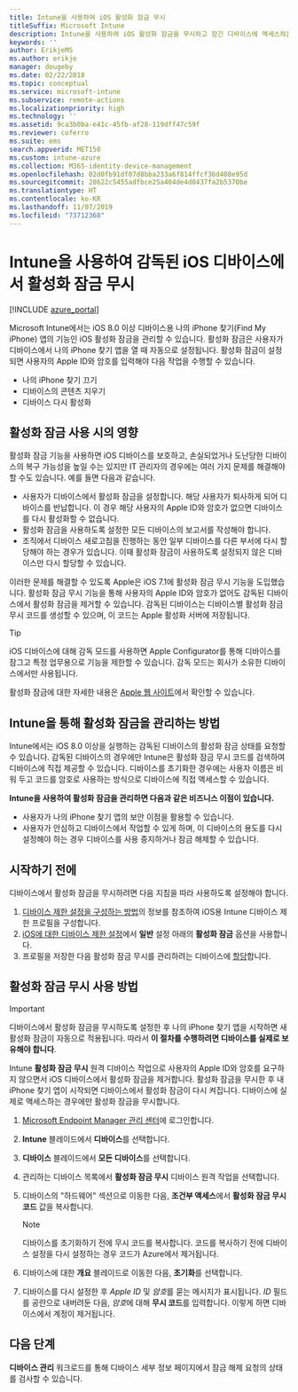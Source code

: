 ```yaml
---
title: Intune을 사용하여 iOS 활성화 잠금 무시
titleSuffix: Microsoft Intune
description: Intune을 사용하여 iOS 활성화 잠금을 무시하고 잠긴 디바이스에 액세스하는 방법을 알아봅니다.
keywords: ''
author: ErikjeMS
ms.author: erikje
manager: dougeby
ms.date: 02/22/2018
ms.topic: conceptual
ms.service: microsoft-intune
ms.subservice: remote-actions
ms.localizationpriority: high
ms.technology: ''
ms.assetid: 9ca3b0ba-e41c-45fb-af28-119dff47c59f
ms.reviewer: coferro
ms.suite: ems
search.appverid: MET150
ms.custom: intune-azure
ms.collection: M365-identity-device-management
ms.openlocfilehash: 02d0fb91df07d8bba233a6f814ffcf36d408e95d
ms.sourcegitcommit: 28622c5455adfbce25a404de4d0437fa2b5370be
ms.translationtype: HT
ms.contentlocale: ko-KR
ms.lasthandoff: 11/07/2019
ms.locfileid: "73712368"
---
```

# <a name="bypass-activation-lock-on-supervised-ios-devices-with-intune"></a>Intune을 사용하여 감독된 iOS 디바이스에서 활성화 잠금 무시


[!INCLUDE [azure_portal](../includes/azure_portal.md)]

Microsoft Intune에서는 iOS 8.0 이상 디바이스용 나의 iPhone 찾기(Find My iPhone) 앱의 기능인 iOS 활성화 잠금을 관리할 수 있습니다. 활성화 잠금은 사용자가 디바이스에서 나의 iPhone 찾기 앱을 열 때 자동으로 설정됩니다. 활성화 잠금이 설정되면 사용자의 Apple ID와 암호를 입력해야 다음 작업을 수행할 수 있습니다.

- 나의 iPhone 찾기 끄기
- 디바이스의 콘텐츠 지우기
- 디바이스 다시 활성화

## <a name="how-activation-lock-affects-you"></a>활성화 잠금 사용 시의 영향

활성화 잠금 기능을 사용하면 iOS 디바이스를 보호하고, 손실되었거나 도난당한 디바이스의 복구 가능성을 높일 수는 있지만 IT 관리자의 경우에는 여러 가지 문제를 해결해야 할 수도 있습니다. 예를 들면 다음과 같습니다.

- 사용자가 디바이스에서 활성화 잠금을 설정합니다. 해당 사용자가 퇴사하게 되어 디바이스를 반납합니다. 이 경우 해당 사용자의 Apple ID와 암호가 없으면 디바이스를 다시 활성화할 수 없습니다.
- 활성화 잠금을 사용하도록 설정한 모든 디바이스의 보고서를 작성해야 합니다.
- 조직에서 디바이스 새로고침을 진행하는 동안 일부 디바이스를 다른 부서에 다시 할당해야 하는 경우가 있습니다. 이때 활성화 잠금이 사용하도록 설정되지 않은 디바이스만 다시 할당할 수 있습니다.

이러한 문제를 해결할 수 있도록 Apple은 iOS 7.1에 활성화 잠금 무시 기능을 도입했습니다. 활성화 잠금 무시 기능을 통해 사용자의 Apple ID와 암호가 없어도 감독된 디바이스에서 활성화 잠금을 제거할 수 있습니다. 감독된 디바이스는 디바이스별 활성화 잠금 무시 코드를 생성할 수 있으며, 이 코드는 Apple 활성화 서버에 저장됩니다.

>[!TIP]
>iOS 디바이스에 대해 감독 모드를 사용하면 Apple Configurator를 통해 디바이스를 잠그고 특정 업무용으로 기능을 제한할 수 있습니다. 감독 모드는 회사가 소유한 디바이스에서만 사용됩니다.

활성화 잠금에 대한 자세한 내용은 [Apple 웹 사이트](https://support.apple.com/HT201365)에서 확인할 수 있습니다.

## <a name="how-intune-helps-you-manage-activation-lock"></a>Intune을 통해 활성화 잠금을 관리하는 방법
Intune에서는 iOS 8.0 이상을 실행하는 감독된 디바이스의 활성화 잠금 상태를 요청할 수 있습니다. 감독된 디바이스의 경우에만 Intune은 활성화 잠금 무시 코드를 검색하여 디바이스에 직접 제공할 수 있습니다. 디바이스를 초기화한 경우에는 사용자 이름은 비워 두고 코드를 암호로 사용하는 방식으로 디바이스에 직접 액세스할 수 있습니다.

**Intune을 사용하여 활성화 잠금을 관리하면 다음과 같은 비즈니스 이점이 있습니다.**

- 사용자가 나의 iPhone 찾기 앱의 보안 이점을 활용할 수 있습니다.
- 사용자가 안심하고 디바이스에서 작업할 수 있게 하며, 이 디바이스의 용도를 다시 설정해야 하는 경우 디바이스를 사용 중지하거나 잠금 해제할 수 있습니다.

## <a name="before-you-start"></a>시작하기 전에
디바이스에서 활성화 잠금을 무시하려면 다음 지침을 따라 사용하도록 설정해야 합니다.

1. [디바이스 제한 설정을 구성하는 방법](/intune-azure/configure-devices/how-to-configure-device-restrictions)의 정보를 참조하여 iOS용 Intune 디바이스 제한 프로필을 구성합니다.
2. [iOS에 대한 디바이스 제한 설정](../configuration/device-restrictions-ios.md)에서 **일반** 설정 아래의 **활성화 잠금** 옵션을 사용합니다.
3. 프로필을 저장한 다음 활성화 잠금 무시를 관리하려는 디바이스에 [할당](../configuration/device-profile-assign.md)합니다.


## <a name="how-to-use-activation-lock-bypass"></a>활성화 잠금 무시 사용 방법

>[!IMPORTANT]
>디바이스에서 활성화 잠금을 무시하도록 설정한 후 나의 iPhone 찾기 앱을 시작하면 새 활성화 잠금이 자동으로 적용됩니다. 따라서 **이 절차를 수행하려면 디바이스를 실제로 보유해야 합니다**.

Intune **활성화 잠금 무시** 원격 디바이스 작업으로 사용자의 Apple ID와 암호를 요구하지 않으면서 iOS 디바이스에서 활성화 잠금을 제거합니다. 활성화 잠금을 무시한 후 내 iPhone 찾기 앱이 시작되면 디바이스에서 활성화 잠금이 다시 켜집니다. 디바이스에 실제로 액세스하는 경우에만 활성화 잠금을 무시합니다.

1. [Microsoft Endpoint Manager 관리 센터](https://go.microsoft.com/fwlink/?linkid=2109431)에 로그인합니다.
3. **Intune** 블레이드에서 **디바이스**를 선택합니다.
4. **디바이스** 블레이드에서 **모든 디바이스**를 선택합니다.
5. 관리하는 디바이스 목록에서 **활성화 잠금 무시** 디바이스 원격 작업을 선택합니다.
6. 디바이스의 "하드웨어" 섹션으로 이동한 다음, **조건부 액세스**에서 **활성화 잠금 무시 코드** 값을 복사합니다.

    >[!NOTE]
    >디바이스를 초기화하기 전에 무시 코드를 복사합니다. 코드를 복사하기 전에 디바이스 설정을 다시 설정하는 경우 코드가 Azure에서 제거됩니다.

7. 디바이스에 대한 **개요** 블레이드로 이동한 다음, **초기화**를 선택합니다.
8. 디바이스를 다시 설정한 후 *Apple ID* 및 *암호*를 묻는 메시지가 표시됩니다. *ID* 필드를 공란으로 내버려둔 다음, *암호*에 대해 **무시 코드**를 입력합니다. 이렇게 하면 디바이스에서 계정이 제거됩니다. 


## <a name="next-steps"></a>다음 단계

**디바이스 관리** 워크로드를 통해 디바이스 세부 정보 페이지에서 잠금 해제 요청의 상태를 검사할 수 있습니다.
